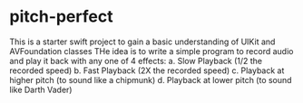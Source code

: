 # pitch-perfect
This is a starter swift project to gain a basic understanding of UIKit and AVFoundation classes
THe idea is to write a simple program to record audio and play it back with any one of 4 effects:
  a.  Slow Playback (1/2 the recorded speed)
  b.  Fast Playback (2X the recorded speed)
  c.  Playback at higher pitch (to sound like a chipmunk)
  d.  Playback at lower pitch (to sound like Darth Vader)
